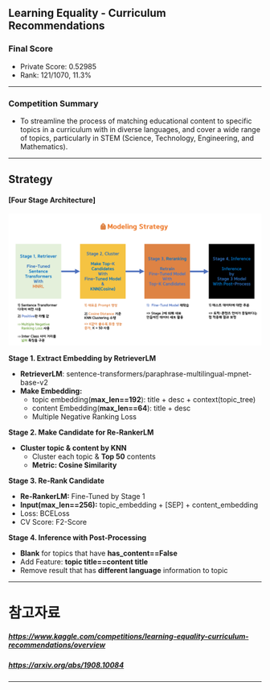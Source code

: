 ## Learning Equality - Curriculum Recommendations

### Final Score
- Private Score: 0.52985
- Rank: 121/1070, 11.3%
___
### Competition Summary

- To streamline the process of matching educational content to specific topics in a curriculum with in diverse languages, and cover a wide range of topics, particularly in STEM (Science, Technology, Engineering, and Mathematics).

___
## Strategy
#### **[Four Stage Architecture]**  

![Modeling Overview](/assets/modeling_overview.png)

**Stage 1. Extract Embedding by RetrieverLM**  
* **RetrieverLM**: sentence-transformers/paraphrase-multilingual-mpnet-base-v2  
* **Make Embedding:**  
    - topic embedding(**max_len==192**): title + desc + context(topic_tree)  
    - content Embedding(**max_len==64**): title + desc  
    - Multiple Negative Ranking Loss  

**Stage 2. Make Candidate for Re-RankerLM**  
* **Cluster topic & content by KNN**  
    - Cluster each topic & **Top 50** contents  
    - **Metric: Cosine Similarity**    

**Stage 3. Re-Rank Candidate**  
* **Re-RankerLM:** Fine-Tuned by Stage 1  
* **Input(max_len==256):** topic_embedding + [SEP] + content_embedding
* Loss: BCELoss  
* CV Score: F2-Score 


**Stage 4. Inference with Post-Processing**  
* **Blank** for topics that have **has_content==False**  
* Add Feature: **topic title==content title**  
* Remove result that has **different language** information to topic  

___
# 참고자료  
##### https://www.kaggle.com/competitions/learning-equality-curriculum-recommendations/overview
##### https://arxiv.org/abs/1908.10084
___